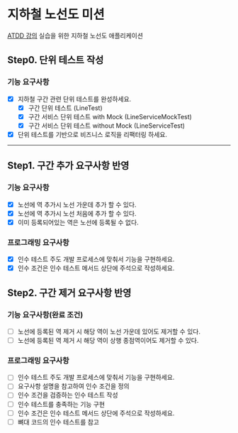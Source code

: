 # 지하철 노선도 미션
[ATDD 강의](https://edu.nextstep.camp/c/R89PYi5H) 실습을 위한 지하철 노선도 애플리케이션

## Step0. 단위 테스트 작성

### 기능 요구사항
- [x] 지하철 구간 관련 단위 테스트를 완성하세요.
  - [x] 구간 단위 테스트 (LineTest)
  - [x] 구간 서비스 단위 테스트 with Mock (LineServiceMockTest)
  - [x] 구간 서비스 단위 테스트 without Mock (LineServiceTest)
- [x] 단위 테스트를 기반으로 비즈니스 로직을 리팩터링 하세요.

---

## Step1. 구간 추가 요구사항 반영

### 기능 요구사항
- [x] 노선에 역 추가시 노선 가운데 추가 할 수 있다.
- [x] 노선에 역 추가시 노선 처음에 추가 할 수 있다.
- [x] 이미 등록되어있는 역은 노선에 등록될 수 없다.
 
### 프로그래밍 요구사항
- [x] 인수 테스트 주도 개발 프로세스에 맞춰서 기능을 구현하세요.
- [x] 인수 조건은 인수 테스트 메서드 상단에 주석으로 작성하세요.

## Step2. 구간 제거 요구사항 반영

### 기능 요구사항(완료 조건)
- [ ] 노선에 등록된 역 제거 시 해당 역이 노선 가운데 있어도 제거할 수 있다.
- [ ] 노선에 등록된 역 제거 시 해당 역이 상행 종점역이어도 제거할 수 있다.

### 프로그래밍 요구사항
- [ ] 인수 테스트 주도 개발 프로세스에 맞춰서 기능을 구현하세요.
- [ ] 요구사항 설명을 참고하여 인수 조건을 정의
- [ ] 인수 조건을 검증하는 인수 테스트 작성
- [ ] 인수 테스트를 충족하는 기능 구현
- [ ] 인수 조건은 인수 테스트 메서드 상단에 주석으로 작성하세요.
- [ ] 뼈대 코드의 인수 테스트를 참고
